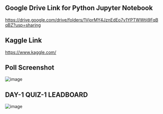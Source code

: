 ## Google Drive Link for Python Jupyter Notebook

https://drive.google.com/drive/folders/1VjorMY4JznEdEo7v1YPTWWtij9FqBqBZ?usp=sharing

## Kaggle Link

https://www.kaggle.com/

## Poll Screenshot

![image](https://github.com/user-attachments/assets/bc31acc3-84a8-4e4a-89df-f0a430ccb80c)


## DAY-1 QUIZ-1 LEADBOARD

![image](https://github.com/user-attachments/assets/509472fe-5e04-4c0c-9546-2964428d1ea8)

